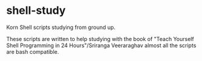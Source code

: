 shell-study
===========

Korn Shell scripts studying from ground up.

These scripts are written to help studying with the book of
"Teach Yourself Shell Programming in 24 Hours"/Sriranga Veeraraghav
almost all the scripts are bash compatible.

